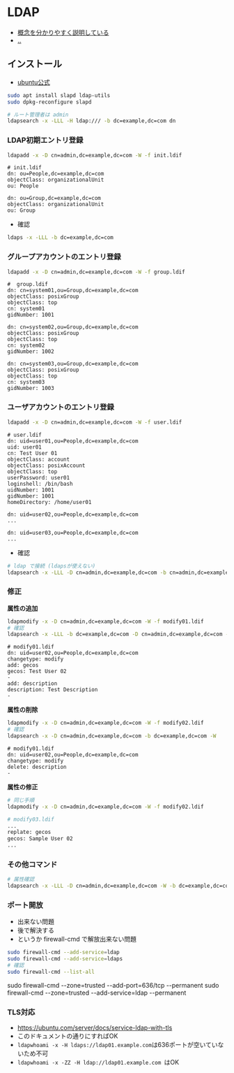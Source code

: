 # LDAP
- [概念を分かりやすく説明している](https://milestone-of-se.nesuke.com/l7protocol/ldap/ldap-summary/)
- [..](http://www.osssme.com/doc/funto92.html)

## インストール
- [ubuntu公式](https://ubuntu.com/server/docs/service-ldap)
```sh
sudo apt install slapd ldap-utils
sudo dpkg-reconfigure slapd
```

```sh
# ルート管理者は admin
ldapsearch -x -LLL -H ldap:/// -b dc=example,dc=com dn
```
### LDAP初期エントリ登録
```sh
ldapadd -x -D cn=admin,dc=example,dc=com -W -f init.ldif
```
```ldif
# init.ldif
dn: ou=People,dc=example,dc=com
objectClass: organizationalUnit
ou: People

dn: ou=Group,dc=example,dc=com
objectClass: organizationalUnit
ou: Group
```
- 確認
```sh
ldaps -x -LLL -b dc=example,dc=com
```

### グループアカウントのエントリ登録
```sh
ldapadd -x -D cn=admin,dc=example,dc=com -W -f group.ldif
```
```ldif
#  group.ldif
dn: cn=system01,ou=Group,dc=example,dc=com
objectClass: posixGroup
objectClass: top
cn: system01
gidNumber: 1001

dn: cn=system02,ou=Group,dc=example,dc=com
objectClass: posixGroup
objectClass: top
cn: system02
gidNumber: 1002

dn: cn=system03,ou=Group,dc=example,dc=com
objectClass: posixGroup
objectClass: top
cn: system03
gidNumber: 1003
```

### ユーザアカウントのエントリ登録
```sh
ldapadd -x -D cn=admin,dc=example,dc=com -W -f user.ldif
```
```ldif
# user.ldif
dn: uid=user01,ou=People,dc=example,dc=com
uid: user01
cn: Test User 01
objectClass: account
objectClass: posixAccount
objectClass: top
userPassword: user01
loginshell: /bin/bash
uidNumber: 1001
gidNumber: 1001
homeDirectory: /home/user01

dn: uid=user02,ou=People,dc=example,dc=com
...

dn: uid=user03,ou=People,dc=example,dc=com
...
```
- 確認
```sh
# ldap で接続 (ldapsが使えない)
ldapsearch -x -LLL -D cn=admin,dc=example,dc=com -b cn=admin,dc=example,dc=com -W
```

### 修正
**属性の追加**
```sh
ldapmodify -x -D cn=admin,dc=example,dc=com -W -f modify01.ldif 
# 確認
ldapsearch -x -LLL -b dc=example,dc=com -D cn=admin,dc=example,dc=com -W "(uid=user02)"
```
```
# modify01.ldif
dn: uid=user02,ou=People,dc=example,dc=com
changetype: modify
add: gecos
gecos: Test User 02
-
add: description
description: Test Description
-
```
**属性の削除**
```sh
ldapmodify -x -D cn=admin,dc=example,dc=com -W -f modify02.ldif
# 確認
ldapsearch -x -D cn=admin,dc=example,dc=com -b dc=example,dc=com -W
```
```
# modify01.ldif
dn: uid=user02,ou=People,dc=example,dc=com
changetype: modify
delete: description
-
```

**属性の修正**
```sh
# 同じ手順
ldapmodify -x -D cn=admin,dc=example,dc=com -W -f modify02.ldif
```
```sh
# modify03.ldif
...
replate: gecos
gecos: Sample User 02
...
```


### その他コマンド
```sh
# 属性確認
ldapsearch -x -LLL -D cn=admin,dc=example,dc=com -W -b dc=example,dc=com
```

### ポート開放
- 出来ない問題
- 後で解決する
- というか firewall-cmd で解放出来ない問題
```sh
sudo firewall-cmd --add-service=ldap
sudo firewall-cmd --add-service=ldaps
# 確認
sudo firewall-cmd --list-all
```
sudo firewall-cmd --zone=trusted --add-port=636/tcp --permanent
sudo firewall-cmd --zone=trusted --add-service=ldap --permanent


### TLS対応
- https://ubuntu.com/server/docs/service-ldap-with-tls
- このドキュメントの通りにすればOK
- `ldapwhoami -x -H ldaps://ldap01.example.com`は636ポートが空いていないため不可
- `ldapwhoami -x -ZZ -H ldap://ldap01.example.com `はOK